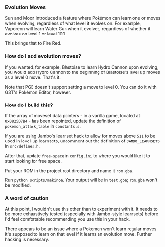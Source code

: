 ### Evolution Moves

Sun and Moon introduced a feature where Pokémon can learn one or moves when evolving, regardless of what level it evolves on. For example, Vaporeon will learn Water Gun when it evolves, regardless of whether it evolves on level 1 or level 100.

This brings that to Fire Red.

### How do I add evolution moves?

If you wanted, for example, Blastoise to learn Hydro Cannon upon evolving, you would add Hydro Cannon to the beginning of Blastoise's level up moves as a level 0 move. That's it.

Note that PGE doesn't support setting a move to level 0. You can do it with G3T's Pokémon Editor, however.

### How do I build this?

If the array of moveset data pointers - in a vanilla game, located at `0x0825D7B4` - has been repointed, update the definition of `pokemon_attack_table` in `constants.s`.

If you are using Jambo's learnset hack to allow for moves above `511` to be used in level-up learnsets, uncomment out the definition of `JAMBO_LEARNSETS` in `src/defines.h`.

After that, update `free-space` in `config.ini` to where you would like it to start looking for free space.

Put your ROM in the project root directory and name it `rom.gba`.

Run `python scripts/makinoa`. Your output will be in `test.gba`; `rom.gba` won't be modified.

### A word of caution

At this point, I wouldn't use this other than to experiment with it. It needs to be more exhaustively tested (especially with Jambo-style learnsets) before I'd feel comfortable recommending you use this in your hack.

There appears to be an issue where a Pokemon won't learn regular moves it's supposed to learn on that level if it learns an evolution move. Further hacking is necessary.
